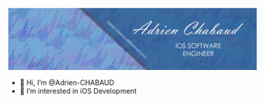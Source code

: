 <img src="images/Adrien_banner_01.png">

- 👋 Hi, I’m @Adrien-CHABAUD
- 👀 I’m interested in iOS Development

